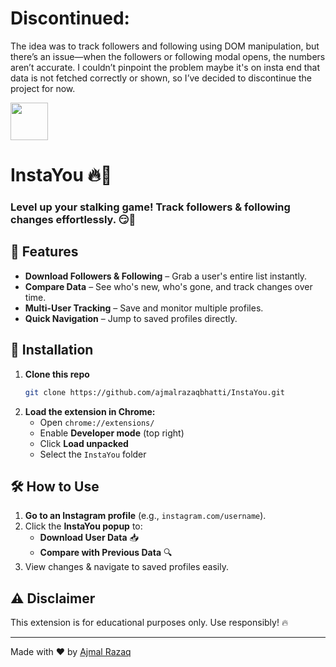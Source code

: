 # Discontinued:
The idea was to track followers and following using DOM manipulation, but there’s an issue—when the followers or following modal opens, the numbers aren’t accurate. I couldn’t pinpoint the problem maybe it's on insta end that data is not fetched correctly or shown, so I’ve decided to discontinue the project for now.


<img src="https://github.com/user-attachments/assets/47e8ab75-df50-4a26-a376-e584ce8dd8a5" height="60px"/>

# InstaYou 🔥👀

### Level up your stalking game! Track followers & following changes effortlessly. 😏🚀

## 📌 Features

- **Download Followers & Following** – Grab a user's entire list instantly.
- **Compare Data** – See who's new, who's gone, and track changes over time.
- **Multi-User Tracking** – Save and monitor multiple profiles.
- **Quick Navigation** – Jump to saved profiles directly.

## 🚀 Installation

1. **Clone this repo**
   ```bash
   git clone https://github.com/ajmalrazaqbhatti/InstaYou.git
   ```
2. **Load the extension in Chrome:**
   - Open `chrome://extensions/`
   - Enable **Developer mode** (top right)
   - Click **Load unpacked**
   - Select the `InstaYou` folder

## 🛠️ How to Use

1. **Go to an Instagram profile** (e.g., `instagram.com/username`).
2. Click the **InstaYou popup** to:
   - **Download User Data** 📥
   - **Compare with Previous Data** 🔍
3. View changes & navigate to saved profiles easily.

## ⚠️ Disclaimer

This extension is for educational purposes only. Use responsibly! 🔥

---

Made with ❤️ by [Ajmal Razaq](https://github.com/ajmalrazaqbhatti)
